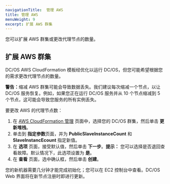 ```yaml
---
navigationTitle:  管理 AWS
title: 管理 AWS
menuWeight: 9
excerpt: 扩展 AWS 群集
---
```


您可以扩展 AWS 群集或更改代理节点的数量。

## 扩展 AWS 群集

DC/OS AWS CloudFormation 模板经优化以运行 DC/OS，但您可能希望根据您的需求更改代理节点的数量。

<p class="message--warning"><strong>警告：</strong>缩减 AWS 群集可能会导致数据丢失。我们建议每次缩减一个节点，以让 DC/OS 服务恢复。例如，如果您正在运行 DC/OS 服务并从 10 个节点缩减到 5 个节点，这可能会导致您服务的所有实例丢失。</p>


要更改 AWS 的代理节点数：

1. 在 [AWS CloudFormation 管理][3] 页面中，选择您的 DC/OS 群集，然后单击 **更新堆栈**。
2. 单击到 **指定参数**页面，并为 **PublicSlaveInstanceCount** 和 **SlaveInstancEcount** 指定新值。
3. 在 **选项** 页面，接受默认值，然后单击 **下一步**。**提示：** 您可以选择是否退回查看故障。默认情况下，此选项设置为 **是**。
4. 在 **查看** 页面，选中确认框，然后单击 **创建**。

您的新机器需要几分钟才能完成初始化；您可以在 EC2 控制台中查看。DC/OS Web 界面将在新节点注册时即进行更新。

 [2]: /mesosphere/dcos/1.13/installing/evaluation/community-supported-methods/aws/
 [3]: https://console.aws.amazon.com/cloudformation/home
